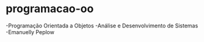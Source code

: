 # programacao-oo
  -Programação Orientada a Objetos
  -Análise e Desenvolvimento de Sistemas
  -Emanuelly Peplow
